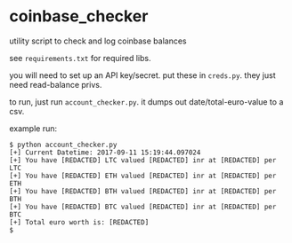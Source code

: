 # coinbase_checker
utility script to check and log coinbase balances

see `requirements.txt` for required libs.

you will need to set up an API key/secret. put these in `creds.py`. they just need read-balance privs.

to run, just run `account_checker.py`. it dumps out date/total-euro-value to a csv.

example run:  
```
$ python account_checker.py 
[+] Current Datetime: 2017-09-11 15:19:44.097024
[+] You have [REDACTED] LTC valued [REDACTED] inr at [REDACTED] per LTC
[+] You have [REDACTED] ETH valued [REDACTED] inr at [REDACTED] per ETH
[+] You have [REDACTED] BTH valued [REDACTED] inr at [REDACTED] per BTH
[+] You have [REDACTED] BTC valued [REDACTED] inr at [REDACTED] per BTC
[+] Total euro worth is: [REDACTED] 
$
```
